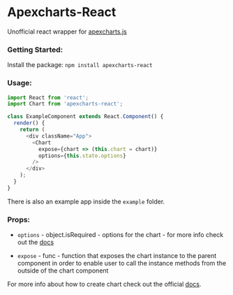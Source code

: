 # Apexcharts-React

Unofficial react wrapper for [apexcharts.js](https://apexcharts.com/)

### Getting Started:

Install the package:
`npm install apexcharts-react`

### Usage:

```js
import React from 'react';
import Chart from 'apexcharts-react';

class ExampleComponent extends React.Component() {
  render() {
    return (
      <div className="App">
        <Chart
          expose={chart => (this.chart = chart)}
          options={this.state.options}
        />
      </div>
    );
  }
}
```

There is also an example app inside the `example` folder.

### Props:

- `options` - object.isRequired - options for the chart - for more info check out the [docs](https://apexcharts.com/)

- `expose` - func - function that exposes the chart instance to the parent component in order to enable user to call the instance methods from the outside of the chart component

For more info about how to create chart check out the official [docs](https://apexcharts.com/).
